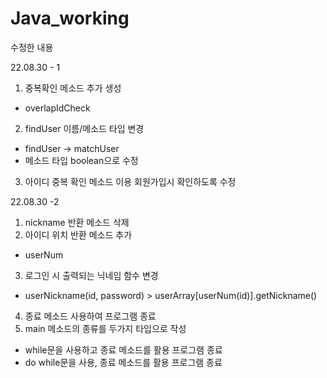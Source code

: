 # Java_working
수정한 내용

22.08.30 - 1

1. 중복확인 메소드 추가 생성
- overlapIdCheck
2. findUser 이름/메소드 타입 변경
- findUser -> matchUser
- 메소드 타입 boolean으로 수정
3. 아이디 중복 확인 메소드 이용
   회원가입시 확인하도록 수정

22.08.30 -2
1. nickname 반환 메소드 삭제
2. 아이디 위치 반환 메소드 추가
- userNum
3. 로그인 시 출력되는 닉네임 함수 변경
- userNickname(id, password) > userArray[userNum(id)].getNickname()
4. 종료 메소드 사용하여 프로그램 종료
5. main 메소드의 종류를 두가지 타입으로 작성
  - while문을 사용하고 종료 메소드를 활용 프로그램 종료
  - do while문을 사용, 종료 메소드를 활용 프로그램 종료